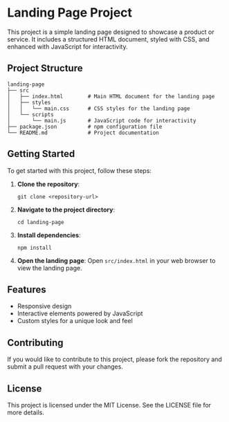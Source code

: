 # Landing Page Project

This project is a simple landing page designed to showcase a product or service. It includes a structured HTML document, styled with CSS, and enhanced with JavaScript for interactivity.

## Project Structure

```
landing-page
├── src
│   ├── index.html        # Main HTML document for the landing page
│   ├── styles
│   │   └── main.css      # CSS styles for the landing page
│   └── scripts
│       └── main.js       # JavaScript code for interactivity
├── package.json          # npm configuration file
└── README.md             # Project documentation
```

## Getting Started

To get started with this project, follow these steps:

1. **Clone the repository**:
   ```
   git clone <repository-url>
   ```

2. **Navigate to the project directory**:
   ```
   cd landing-page
   ```

3. **Install dependencies**:
   ```
   npm install
   ```

4. **Open the landing page**:
   Open `src/index.html` in your web browser to view the landing page.

## Features

- Responsive design
- Interactive elements powered by JavaScript
- Custom styles for a unique look and feel

## Contributing

If you would like to contribute to this project, please fork the repository and submit a pull request with your changes.

## License

This project is licensed under the MIT License. See the LICENSE file for more details.